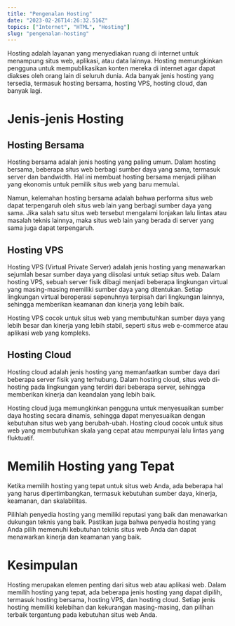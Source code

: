 ```yaml
---
title: "Pengenalan Hosting"
date: "2023-02-26T14:26:32.516Z"
topics: ["Internet", "HTML", "Hosting"]
slug: "pengenalan-hosting"
---
```


Hosting adalah layanan yang menyediakan ruang di internet untuk menampung situs web, aplikasi, atau data lainnya. Hosting memungkinkan pengguna untuk mempublikasikan konten mereka di internet agar dapat diakses oleh orang lain di seluruh dunia. Ada banyak jenis hosting yang tersedia, termasuk hosting bersama, hosting VPS, hosting cloud, dan banyak lagi.

# Jenis-jenis Hosting

## Hosting Bersama

Hosting bersama adalah jenis hosting yang paling umum. Dalam hosting bersama, beberapa situs web berbagi sumber daya yang sama, termasuk server dan bandwidth. Hal ini membuat hosting bersama menjadi pilihan yang ekonomis untuk pemilik situs web yang baru memulai.

Namun, kelemahan hosting bersama adalah bahwa performa situs web dapat terpengaruh oleh situs web lain yang berbagi sumber daya yang sama. Jika salah satu situs web tersebut mengalami lonjakan lalu lintas atau masalah teknis lainnya, maka situs web lain yang berada di server yang sama juga dapat terpengaruh.

## Hosting VPS

Hosting VPS (Virtual Private Server) adalah jenis hosting yang menawarkan sejumlah besar sumber daya yang diisolasi untuk setiap situs web. Dalam hosting VPS, sebuah server fisik dibagi menjadi beberapa lingkungan virtual yang masing-masing memiliki sumber daya yang ditentukan. Setiap lingkungan virtual beroperasi sepenuhnya terpisah dari lingkungan lainnya, sehingga memberikan keamanan dan kinerja yang lebih baik.

Hosting VPS cocok untuk situs web yang membutuhkan sumber daya yang lebih besar dan kinerja yang lebih stabil, seperti situs web e-commerce atau aplikasi web yang kompleks.

## Hosting Cloud

Hosting cloud adalah jenis hosting yang memanfaatkan sumber daya dari beberapa server fisik yang terhubung. Dalam hosting cloud, situs web di-hosting pada lingkungan yang terdiri dari beberapa server, sehingga memberikan kinerja dan keandalan yang lebih baik.

Hosting cloud juga memungkinkan pengguna untuk menyesuaikan sumber daya hosting secara dinamis, sehingga dapat menyesuaikan dengan kebutuhan situs web yang berubah-ubah. Hosting cloud cocok untuk situs web yang membutuhkan skala yang cepat atau mempunyai lalu lintas yang fluktuatif.

# Memilih Hosting yang Tepat

Ketika memilih hosting yang tepat untuk situs web Anda, ada beberapa hal yang harus dipertimbangkan, termasuk kebutuhan sumber daya, kinerja, keamanan, dan skalabilitas.

Pilihlah penyedia hosting yang memiliki reputasi yang baik dan menawarkan dukungan teknis yang baik. Pastikan juga bahwa penyedia hosting yang Anda pilih memenuhi kebutuhan teknis situs web Anda dan dapat menawarkan kinerja dan keamanan yang baik.

# Kesimpulan

Hosting merupakan elemen penting dari situs web atau aplikasi web. Dalam memilih hosting yang tepat, ada beberapa jenis hosting yang dapat dipilih, termasuk hosting bersama, hosting VPS, dan hosting cloud. Setiap jenis hosting memiliki kelebihan dan kekurangan masing-masing, dan pilihan terbaik tergantung pada kebutuhan situs web Anda.
